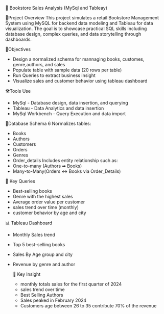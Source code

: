 📘 Bookstore Sales Analysis (MySql and Tableay)


📌Project Overview
This project simulates a retail Bookstore Management System using MySQL for backend data modeling and Tableau for data visualization. The goal is to showcase practical SQL skills including database design, complex queries, and data storytelling through dashboards.

🎯Objectives
* Design a normalized schema for mannaging books, customes, genre,authors, and sales
* Populate table with sample data (20 rows per table)
* Run Queries to extract business insight
* Visualize sales and customer behavior using tableau dashboard

🛠️Tools Use
* MySql - Database design, data insertion, and querying
* Tableau - Data Analytics and data insertion
* MySql Workbench - Query Execution and data import

💃Database Schema
6 Normalizes tables:
* Books
* Authors
* Customers
* Orders
* Genres
* Order_details
Includes entity relationship such as:
* One-to-many (Authors ➡ Books)
* Many-to-Many(Orders ↔ Books via Order_Details)

🔎 Key Queries
* Best-selling books
* Genre with the highest sales
* Average order value per customer
* sales trend over time (monthly)
* customer behavior by age and city

  
📊 Tableau Dashboard
* Monthly Sales trend
* Top 5 best-selling books
* Sales By Age group and city
* Revenue by genre and author

  🧠 Key Insight
  * monthly totals sales  for the first quarter of 2024
  * sales trend over time
  * Best Selling Authors
  * Sales peaked in February 2024
  * Customers age between 26 to 35 contribute 70% of the revenue
